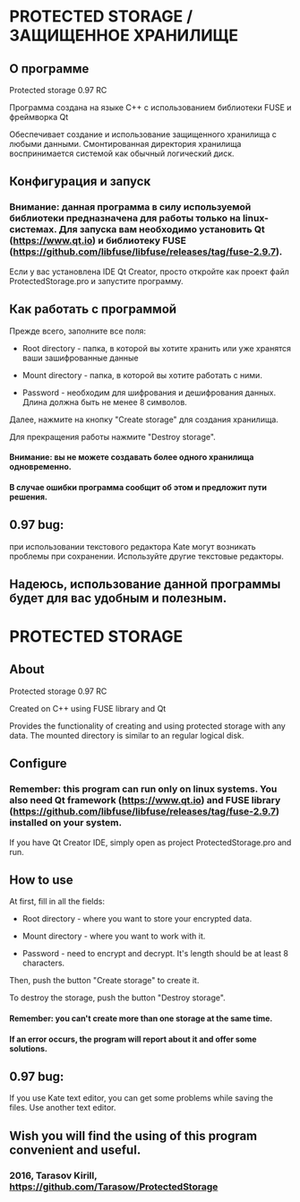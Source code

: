 # PROTECTED STORAGE / ЗАЩИЩЕННОЕ ХРАНИЛИЩЕ

## О программе

Protected storage 0.97 RC

Программа создана на языке C++ с использованием библиотеки FUSE и фреймворка Qt

Обеспечивает создание и использование защищенного хранилища с любыми данными. Смонтированная директория хранилища воспринимается системой как обычный логический диск.

## Конфигурация и запуск

### Внимание: данная программа в силу используемой библиотеки предназначена для работы только на linux-системах. Для запуска вам необходимо установить Qt (https://www.qt.io) и библиотеку FUSE (https://github.com/libfuse/libfuse/releases/tag/fuse-2.9.7). 

Если у вас установлена IDE Qt Creator, просто откройте как проект файл ProtectedStorage.pro и запустите программу.


## Как работать с программой

Прежде всего, заполните все поля:

* Root directory - папка, в которой вы хотите хранить или уже хранятся ваши зашифрованные данные

* Mount directory - папка, в которой вы хотите работать с ними.

* Password - необходим для шифрования и дешифрования данных. Длина должна быть не менее 8 символов.

Далее, нажмите на кнопку "Create storage" для создания хранилища.

Для прекращения работы нажмите "Destroy storage".

#### Внимание: вы не можете создавать более одного хранилища одновременно.

#### В случае ошибки программа сообщит об этом и предложит пути решения.

## 0.97 bug: 
при использовании текстового редактора Kate могут возникать проблемы при сохранении. Используйте другие текстовые редакторы.



## Надеюсь, использование данной программы будет для вас удобным и полезным.



# PROTECTED STORAGE

## About

Protected storage 0.97 RC

Created on C++ using FUSE library and Qt

Provides the functionality of creating and using protected storage with any data.
The mounted directory is similar to an regular logical disk.


## Configure

### Remember: this program can run only on linux systems. You also need Qt framework (https://www.qt.io) and FUSE library (https://github.com/libfuse/libfuse/releases/tag/fuse-2.9.7) installed on your system. 

If you have Qt Creator IDE, simply open as project ProtectedStorage.pro and run.


## How to use

At first, fill in all the fields:

* Root directory - where you want to store your encrypted data.

* Mount directory - where you want to work with it.

* Password - need to encrypt and decrypt. It's length should be at least 8 characters.

Then, push the button "Create storage" to create it.

To destroy the storage, push the button "Destroy storage".

#### Remember: you can't create more than one storage at the same time.

#### If an error occurs, the program will report about it and offer some solutions.

## 0.97 bug:
If you use Kate text editor, you can get some problems while saving the files. Use another text editor.

## Wish you will find the using of this program convenient and useful.

### 2016, Tarasov Kirill, https://github.com/Tarasow/ProtectedStorage

